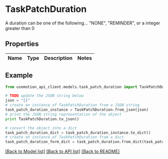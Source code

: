 # TaskPatchDuration

A duration can be one of the following... \"NONE\", \"REMINDER\", or a integer greater than 0

## Properties
Name | Type | Description | Notes
------------ | ------------- | ------------- | -------------

## Example

```python
from usemotion_api_client.models.task_patch_duration import TaskPatchDuration

# TODO update the JSON string below
json = "{}"
# create an instance of TaskPatchDuration from a JSON string
task_patch_duration_instance = TaskPatchDuration.from_json(json)
# print the JSON string representation of the object
print TaskPatchDuration.to_json()

# convert the object into a dict
task_patch_duration_dict = task_patch_duration_instance.to_dict()
# create an instance of TaskPatchDuration from a dict
task_patch_duration_form_dict = task_patch_duration.from_dict(task_patch_duration_dict)
```
[[Back to Model list]](../README.md#documentation-for-models) [[Back to API list]](../README.md#documentation-for-api-endpoints) [[Back to README]](../README.md)



